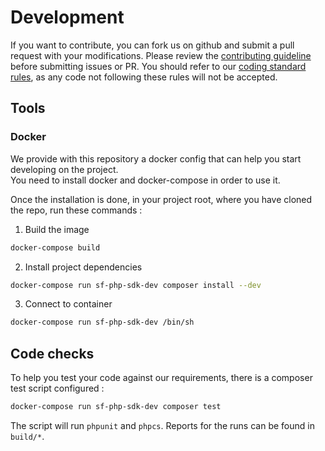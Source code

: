 # Development

If you want to contribute, you can fork us on github and submit a pull request with your modifications.
Please review the [contributing guideline](../../CONTRIBUTING.md) before submitting issues or PR.
You should refer to our [coding standard rules](coding-standards.md), as any code not following these rules
will not be accepted.

## Tools

### Docker

We provide with this repository a docker config that can help you start developing on the project.  
You need to install docker and docker-compose in order to use it.  
  
Once the installation is done, in your project root, where you have cloned the repo, run these commands :

1. Build the image
```bash
docker-compose build
```
2. Install project dependencies
```bash
docker-compose run sf-php-sdk-dev composer install --dev
```

3. Connect to container
```bash
docker-compose run sf-php-sdk-dev /bin/sh
```

## Code checks

To help you test your code against our requirements, there is a composer test script configured :
```bash
docker-compose run sf-php-sdk-dev composer test 
```

The script will run `phpunit` and `phpcs`.
Reports for the runs can be found in `build/*`.

